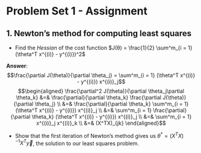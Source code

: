 # Problem Set 1 - Assignment

## 1. Newton’s method for computing least squares

- Find the *Hessian* of the cost function $J(θ) = \frac{1}{2} \sum^m_{i = 1} (\theta^T x^{(i)} - y^{(i)})^2$

**Answer**: 
$$\frac{\partial J(\theta)}{\partial \theta_j} = \sum^m_{i = 1} (\theta^T x^{(i)} - y^{(i)}) x^{(i)}_j$$
$$\begin{aligned}
\frac{\partial^2 J(\theta)}{\partial \theta_j\partial \theta_k} &=& \frac{\partial}{\partial \theta_k} \frac{\partial J(\theta)}{\partial \theta_j} \\
&=& \frac{\partial}{\partial \theta_k} \sum^m_{i = 1} (\theta^T x^{(i)} - y^{(i)}) x^{(i)}_j \\
&=& \sum^m_{i = 1} \frac{\partial}{\partial \theta_k} (\theta^T x^{(i)} - y^{(i)}) x^{(i)}_j \\
&=& \sum^m_{i = 1} x^{(i)}_j x^{(i)}_k \\
&=& (X^TX)_{jk}
\end{aligned}$$
- Show that the first iteration of Newton’s method gives us $θ^* = (X^T X)^{-1} X^T \vec{y}$, the solution to our least squares problem.